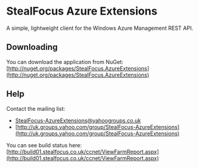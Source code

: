 StealFocus Azure Extensions
===========================
A simple, lightweight client for the Windows Azure Management REST API.

Downloading
-----------
You can download the application from NuGet: [http://nuget.org/packages/StealFocus.AzureExtensions](http://nuget.org/packages/StealFocus.AzureExtensions)

Help
----
Contact the mailing list:
- <StealFocus-AzureExtensions@yahoogroups.co.uk>
- [http://uk.groups.yahoo.com/group/StealFocus-AzureExtensions](http://uk.groups.yahoo.com/group/StealFocus-AzureExtensions)

You can see build status here: [http://build01.stealfocus.co.uk/ccnet/ViewFarmReport.aspx](http://build01.stealfocus.co.uk/ccnet/ViewFarmReport.aspx)

